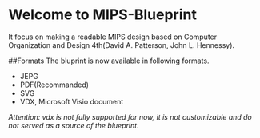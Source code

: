 Welcome to MIPS-Blueprint
=========================

It focus on making a readable MIPS design based on
Computer Organization and Design 4th(David A. Patterson, John L. Hennessy).

##Formats
The bluprint is now available in following formats.

+ JEPG
+ PDF(Recommanded)
+ SVG
+ VDX, Microsoft Visio document

*Attention: vdx is not fully supported for now, it is not customizable and do not served as a source of the blueprint.*
